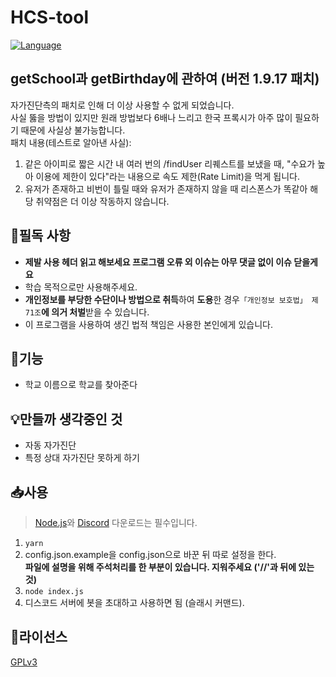 # HCS-tool
[![Language](https://img.shields.io/badge/Language-Node.js-brightgreen?logo=node.js&style=flat-square)](https://nodejs.org/ko)<br>

## getSchool과 getBirthday에 관하여 (버전 1.9.17 패치)
자가진단측의 패치로 인해 더 이상 사용할 수 없게 되었습니다.<br>
사실 뚫을 방법이 있지만 원래 방법보다 6배나 느리고 한국 프록시가 아주 많이 필요하기 때문에 사실상 불가능합니다.<br>
패치 내용(테스트로 알아낸 사실):
1. 같은 아이피로 짧은 시간 내 여러 번의 /findUser 리퀘스트를 보냈을 때, "수요가 높아 이용에 제한이 있다"라는 내용으로 속도 제한(Rate Limit)을 먹게 됩니다.
2. 유저가 존재하고 비번이 틀릴 때와 유저가 존재하지 않을 때 리스폰스가 똑같아 해당 취약점은 더 이상 작동하지 않습니다.

## 📌필독 사항
 * **제발 사용 헤더 읽고 해보세요 프로그램 오류 외 이슈는 아무 댓글 없이 이슈 닫을게요**
 * 학습 목적으로만 사용해주세요.
 * **개인정보를 부당한 수단이나 방법으로 취득**하여 **도용**한 경우`「개인정보 보호법」 제71조`**에 의거 처벌**받을 수 있습니다.
 * 이 프로그램을 사용하여 생긴 법적 책임은 사용한 본인에게 있습니다.

## 📗기능
 * 학교 이름으로 학교를 찾아준다

## 💡만들까 생각중인 것
 * 자동 자가진단
 * 특정 상대 자가진단 못하게 하기

## 📥사용
> [Node.js](https://nodejs.org/ko/)와 [Discord](https://discord.com) 다운로드는 필수입니다.
1. `yarn`
2. config.json.example을 config.json으로 바꾼 뒤 따로 설정을 한다.<br>
**파일에 설명을 위해 주석처리를 한 부분이 있습니다. 지워주세요 ('//'과 뒤에 있는 것)**
3. `node index.js`
4. 디스코드 서버에 봇을 초대하고 사용하면 됨 (슬래시 커맨드).

## 🎫라이선스
[GPLv3](https://olis.or.kr/license/Detailselect.do?lId=1072)
